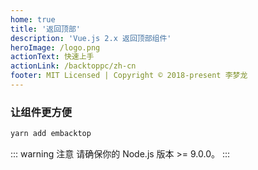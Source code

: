 ```yaml
---
home: true
title: '返回顶部'
description: 'Vue.js 2.x 返回顶部组件'
heroImage: /logo.png
actionText: 快速上手
actionLink: /backtoppc/zh-cn
footer: MIT Licensed | Copyright © 2018-present 李梦龙
---
```


### 让组件更方便

``` bash
yarn add embacktop
```

::: warning 注意
请确保你的 Node.js 版本 >= 9.0.0。
:::
